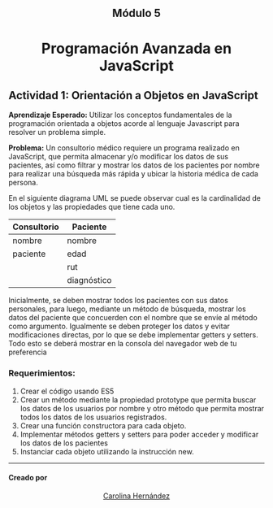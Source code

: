 <h2 align=center > Módulo 5</h2>
<h1 align=center > Programación Avanzada en JavaScript</h1>

## Actividad 1: Orientación a Objetos en JavaScript

**Aprendizaje Esperado:** Utilizar los conceptos fundamentales de la programación orientada a objetos acorde al lenguaje Javascript para resolver un problema simple.

**Problema:** Un consultorio médico requiere un programa realizado en JavaScript, que permita almacenar y/o modificar los datos de sus pacientes, así como filtrar y mostrar los datos de los pacientes por nombre para realizar una búsqueda más rápida y ubicar la historia médica de cada persona. 

En el siguiente diagrama UML se puede observar cual es la cardinalidad de los objetos y las propiedades que tiene cada uno.

|Consultorio|Paciente|
|-----------|--------|
|nombre | nombre|
|paciente | edad |
| | rut |
| | diagnóstico |

Inicialmente, se deben mostrar todos los pacientes con sus datos personales, para luego, mediante un método de búsqueda, mostrar los datos del paciente que concuerden con el nombre que se envíe al método como argumento. Igualmente se deben proteger los datos y evitar modificaciones directas, por lo que se debe implementar getters y setters. Todo esto se deberá mostrar en la consola del navegador web de tu
preferencia

### Requerimientos:
1. Crear el código usando ES5
2. Crear un método mediante la propiedad prototype que permita buscar los datos de los usuarios por nombre y otro método que permita mostrar todos los datos de los usuarios registrados.
3. Crear una función constructora para cada objeto.
4. Implementar métodos getters y setters para poder acceder y modificar los datos de los pacientes
5. Instanciar cada objeto utilizando la instrucción new.

----

#### Creado por
<p align="center"> 
  <a href="https://github.com/CaroHernz">Carolina Hernández</a>
</p>
